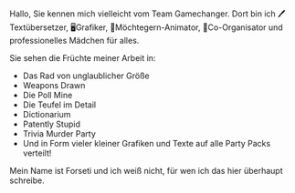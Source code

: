 Hallo,
Sie kennen mich vielleicht vom Team Gamechanger.
Dort bin ich 🖊️Textübersetzer, 🖥️Grafiker, 👀Möchtegern-Animator, 📅Co-Organisator und professionelles Mädchen für alles.

Sie sehen die Früchte meiner Arbeit in:
- Das Rad von unglaublicher Größe
- Weapons Drawn
- Die Poll Mine
- Die Teufel im Detail
- Dictionarium
- Patently Stupid
- Trivia Murder Party
- Und in Form vieler kleiner Grafiken und Texte auf alle Party Packs verteilt!

Mein Name ist Forseti und ich weiß nicht, für wen ich das hier überhaupt schreibe.
